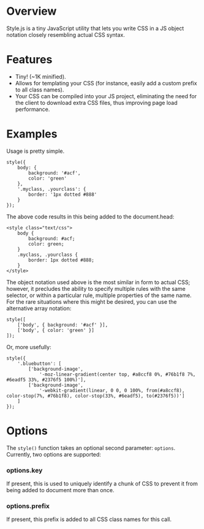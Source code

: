 Overview
========

Style.js is a tiny JavaScript utility that lets you write CSS in a JS object
notation closely resembling actual CSS syntax.


Features
========

 - Tiny! (~1K minified).
 - Allows for templating your CSS (for instance, easily add a custom prefix to
   all class names).
 - Your CSS can be compiled into your JS project, eliminating the need for the
   client to download extra CSS files, thus improving page load performance.


Examples
========

Usage is pretty simple.

	style({
		body: {
			background: '#acf',
			color: 'green'
		},
		'.myclass, .yourclass': {
			border: '1px dotted #888'
		}
	});

The above code results in this being added to the document.head:

	<style class="text/css">
		body {
			background: #acf;
			color: green;
		}
		.myclass, .yourclass {
			border: 1px dotted #888;
		}
	</style>

The object notation used above is the most similar in form to actual CSS;
however, it precludes the ability to specify multiple rules with the same
selector, or within a particular rule, multiple properties of the same name.
For the rare situations where this might be desired, you can use the alternative
array notation:

	style([
		['body', { background: '#acf' }],
		['body', { color: 'green' }]
	]);

Or, more usefully:

	style({
		'.bluebutton': [
			['background-image',
				'-moz-linear-gradient(center top, #a8ccf8 0%, #76b1f8 7%, #6eadf5 33%, #2376f5 100%)'],
			['background-image',
				'-webkit-gradient(linear, 0 0, 0 100%, from(#a8ccf8), color-stop(7%, #76b1f8), color-stop(33%, #6eadf5), to(#2376f5))']
		]
	});

Options
=======

The `style()` function takes an optional second parameter: `options`.
Currently, two options are supported:

### options.key
If present, this is used to uniquely identify a chunk of CSS to prevent it from
being added to document more than once.

### options.prefix
If present, this prefix is added to all CSS class names for this call.
